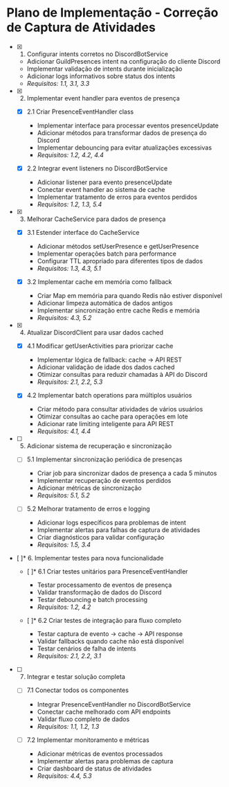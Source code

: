# Plano de Implementação - Correção de Captura de Atividades

- [x] 1. Configurar intents corretos no DiscordBotService





  - Adicionar GuildPresences intent na configuração do cliente Discord
  - Implementar validação de intents durante inicialização
  - Adicionar logs informativos sobre status dos intents
  - _Requisitos: 1.1, 3.1, 3.3_

- [x] 2. Implementar event handler para eventos de presença





  - [x] 2.1 Criar PresenceEventHandler class


    - Implementar interface para processar eventos presenceUpdate
    - Adicionar métodos para transformar dados de presença do Discord
    - Implementar debouncing para evitar atualizações excessivas
    - _Requisitos: 1.2, 4.2, 4.4_

  - [x] 2.2 Integrar event listeners no DiscordBotService


    - Adicionar listener para evento presenceUpdate
    - Conectar event handler ao sistema de cache
    - Implementar tratamento de erros para eventos perdidos
    - _Requisitos: 1.2, 1.3, 5.4_

- [x] 3. Melhorar CacheService para dados de presença





  - [x] 3.1 Estender interface do CacheService


    - Adicionar métodos setUserPresence e getUserPresence
    - Implementar operações batch para performance
    - Configurar TTL apropriado para diferentes tipos de dados
    - _Requisitos: 1.3, 4.3, 5.1_

  - [x] 3.2 Implementar cache em memória como fallback


    - Criar Map em memória para quando Redis não estiver disponível
    - Adicionar limpeza automática de dados antigos
    - Implementar sincronização entre cache Redis e memória
    - _Requisitos: 4.3, 5.2_

- [x] 4. Atualizar DiscordClient para usar dados cached




  - [x] 4.1 Modificar getUserActivities para priorizar cache


    - Implementar lógica de fallback: cache -> API REST
    - Adicionar validação de idade dos dados cached
    - Otimizar consultas para reduzir chamadas à API do Discord
    - _Requisitos: 2.1, 2.2, 5.3_

  - [x] 4.2 Implementar batch operations para múltiplos usuários


    - Criar método para consultar atividades de vários usuários
    - Otimizar consultas ao cache para operações em lote
    - Adicionar rate limiting inteligente para API REST
    - _Requisitos: 4.1, 4.4_

- [ ] 5. Adicionar sistema de recuperação e sincronização
  - [ ] 5.1 Implementar sincronização periódica de presenças
    - Criar job para sincronizar dados de presença a cada 5 minutos
    - Implementar recuperação de eventos perdidos
    - Adicionar métricas de sincronização
    - _Requisitos: 5.1, 5.2_

  - [ ] 5.2 Melhorar tratamento de erros e logging
    - Adicionar logs específicos para problemas de intent
    - Implementar alertas para falhas de captura de atividades
    - Criar diagnósticos para validar configuração
    - _Requisitos: 1.5, 3.4_

- [ ]* 6. Implementar testes para nova funcionalidade
  - [ ]* 6.1 Criar testes unitários para PresenceEventHandler
    - Testar processamento de eventos de presença
    - Validar transformação de dados do Discord
    - Testar debouncing e batch processing
    - _Requisitos: 1.2, 4.2_

  - [ ]* 6.2 Criar testes de integração para fluxo completo
    - Testar captura de evento -> cache -> API response
    - Validar fallbacks quando cache não está disponível
    - Testar cenários de falha de intents
    - _Requisitos: 2.1, 2.2, 3.1_

- [ ] 7. Integrar e testar solução completa
  - [ ] 7.1 Conectar todos os componentes
    - Integrar PresenceEventHandler no DiscordBotService
    - Conectar cache melhorado com API endpoints
    - Validar fluxo completo de dados
    - _Requisitos: 1.1, 1.2, 1.3_

  - [ ] 7.2 Implementar monitoramento e métricas
    - Adicionar métricas de eventos processados
    - Implementar alertas para problemas de captura
    - Criar dashboard de status de atividades
    - _Requisitos: 4.4, 5.3_